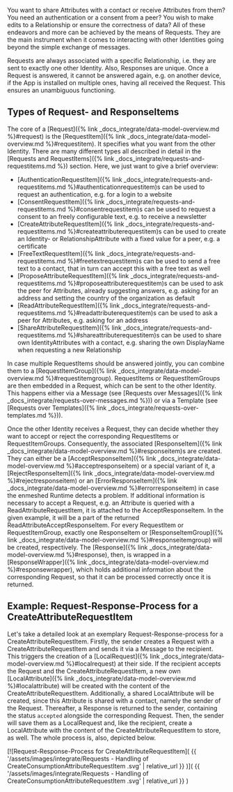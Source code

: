 You want to share Attributes with a contact or receive Attributes from them?
You need an authentication or a consent from a peer?
You wish to make edits to a Relationship or ensure the correctness of data?
All of these endeavors and more can be achieved by the means of Requests.
They are the main instrument when it comes to interacting with other Identities going beyond the simple exchange of messages.

Requests are always associated with a specific Relationship, i.e. they are sent to exactly one other Identity.
Also, Responses are unique.
Once a Request is answered, it cannot be answered again, e.g. on another device, if the App is installed on multiple ones, having all received the Request.
This ensures an unambiguous functioning.

## Types of Request- and ResponseItems

The core of a [Request]({% link _docs_integrate/data-model-overview.md %}#request) is the [RequestItem]({% link _docs_integrate/data-model-overview.md %}#requestitem).
It specifies what you want from the other Identity.
There are many different types all described in detail in the [Requests and RequestItems]({% link _docs_integrate/requests-and-requestitems.md %}) section.
Here, we just want to give a brief overview:

- [AuthenticationRequestItem]({% link _docs_integrate/requests-and-requestitems.md %}#authenticationrequestitem)s can be used to request an authentication, e.g. for a login to a website
- [ConsentRequestItem]({% link _docs_integrate/requests-and-requestitems.md %}#consentrequestitem)s can be used to request a consent to an freely configurable text, e.g. to receive a newsletter
- [CreateAttributeRequestItem]({% link _docs_integrate/requests-and-requestitems.md %}#createattributerequestitem)s can be used to create an Identity- or RelationshipAttribute with a fixed value for a peer, e.g. a certificate
- [FreeTextRequestItem]({% link _docs_integrate/requests-and-requestitems.md %}#freetextrequestitem)s can be used to send a free text to a contact, that in turn can accept this with a free text as well
- [ProposeAttributeRequestItem]({% link _docs_integrate/requests-and-requestitems.md %}#proposeattributerequestitem)s can be used to ask the peer for Attributes, already suggesting answers, e.g. asking for an address and setting the country of the organization as default
- [ReadAttributeRequestItem]({% link _docs_integrate/requests-and-requestitems.md %}#readattributerequestitem)s can be used to ask a peer for Attributes, e.g. asking for an address
- [ShareAttributeRequestItem]({% link _docs_integrate/requests-and-requestitems.md %}#shareattributerequestitem)s can be used to share own IdentityAttributes with a contact, e.g. sharing the own DisplayName when requesting a new Relationship

In case multiple RequestItems should be answered jointly, you can combine them to a [RequestItemGroup]({% link _docs_integrate/data-model-overview.md %}#requestitemgroup).
RequestItems or RequestItemGroups are then embedded in a Request, which can be sent to the other Identity.
This happens either via a Message (see [Requests over Messages]({% link _docs_integrate/requests-over-messages.md %})) or via a Template (see [Requests over Templates]({% link _docs_integrate/requests-over-templates.md %})).

Once the other Identity receives a Request, they can decide whether they want to accept or reject the corresponding RequestItems or RequestItemGroups.
Consequently, the associated [ResponseItem]({% link _docs_integrate/data-model-overview.md %}#responseitem)s are created.
They can either be a [AcceptResponseItem]({% link _docs_integrate/data-model-overview.md %}#acceptresponseitem) or a special variant of it, a [RejectResponseItem]({% link _docs_integrate/data-model-overview.md %}#rejectresponseitem) or an [ErrorResponseItem]({% link _docs_integrate/data-model-overview.md %}#errorresponseitem) in case the enmeshed Runtime detects a problem.
If additional information is necessary to accept a Request, e.g. an Attribute is queried with a ReadAttributeRequestItem, it is attached to the AcceptResponseItem.
In the given example, it will be a part of the returned ReadAttributeAcceptResponseItem.
For every RequestItem or RequestItemGroup, exactly one ResponseItem or [ResponseItemGroup]({% link _docs_integrate/data-model-overview.md %}#responseitemgroup) will be created, respectively.
The [Response]({% link _docs_integrate/data-model-overview.md %}#response), then, is wrapped in a [ResponseWrapper]({% link _docs_integrate/data-model-overview.md %}#responsewrapper), which holds additional information about the corresponding Request, so that it can be processed correctly once it is returned.

## Example: Request-Response-Process for a CreateAttributeRequestItem

Let's take a detailed look at an exemplary Request-Response-process for a CreateAttributeRequestItem.
Firstly, the sender creates a Request with a CreateAttributeRequestItem and sends it via a Message to the recipient.
This triggers the creation of a [LocalRequest]({% link _docs_integrate/data-model-overview.md %}#localrequest) at their side.
If the recipient accepts the Request and the CreateAttributeRequestItem, a new own [LocalAttribute]({% link _docs_integrate/data-model-overview.md %}#localattribute) will be created with the content of the CreateAttributeRequestItem.
Additionally, a shared LocalAttribute will be created, since this Attribute is shared with a contact, namely the sender of the Request.
Thereafter, a Response is returned to the sender, containing the status `accepted` alongside the corresponding Request.
Then, the sender will save them as a LocalRequest and, like the recipient, create a LocalAttribute with the content of the CreateAttributeRequestItem to store, as well.
The whole process is, also, depicted below.

[![Request-Response-Process for CreateAttributeRequestItem]( {{ '/assets/images/integrate/Requests - Handling of CreateConsumptionAttributeRequestItem .svg' | relative_url }} )]( {{ '/assets/images/integrate/Requests - Handling of CreateConsumptionAttributeRequestItem .svg' | relative_url }} )
